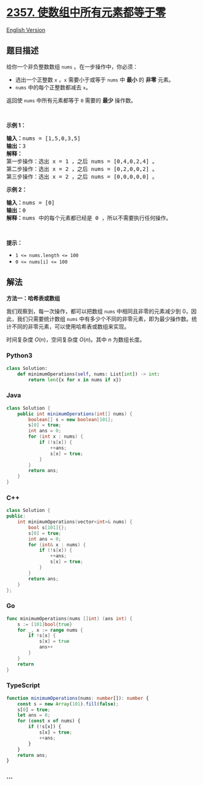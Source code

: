 # [2357. 使数组中所有元素都等于零](https://leetcode.cn/problems/make-array-zero-by-subtracting-equal-amounts)

[English Version](/solution/2300-2399/2357.Make%20Array%20Zero%20by%20Subtracting%20Equal%20Amounts/README_EN.md)

## 题目描述

<!-- 这里写题目描述 -->

<p>给你一个非负整数数组 <code>nums</code> 。在一步操作中，你必须：</p>

<ul>
	<li>选出一个正整数 <code>x</code> ，<code>x</code> 需要小于或等于 <code>nums</code> 中 <strong>最小</strong> 的 <strong>非零</strong> 元素。</li>
	<li><code>nums</code> 中的每个正整数都减去 <code>x</code>。</li>
</ul>

<p>返回使 <code>nums</code> 中所有元素都等于<em> </em><code>0</code> 需要的 <strong>最少</strong> 操作数。</p>

<p>&nbsp;</p>

<p><strong>示例 1：</strong></p>

<pre>
<strong>输入：</strong>nums = [1,5,0,3,5]
<strong>输出：</strong>3
<strong>解释：</strong>
第一步操作：选出 x = 1 ，之后 nums = [0,4,0,2,4] 。
第二步操作：选出 x = 2 ，之后 nums = [0,2,0,0,2] 。
第三步操作：选出 x = 2 ，之后 nums = [0,0,0,0,0] 。</pre>

<p><strong>示例 2：</strong></p>

<pre>
<strong>输入：</strong>nums = [0]
<strong>输出：</strong>0
<strong>解释：</strong>nums 中的每个元素都已经是 0 ，所以不需要执行任何操作。
</pre>

<p>&nbsp;</p>

<p><strong>提示：</strong></p>

<ul>
	<li><code>1 &lt;= nums.length &lt;= 100</code></li>
	<li><code>0 &lt;= nums[i] &lt;= 100</code></li>
</ul>

## 解法

<!-- 这里可写通用的实现逻辑 -->

**方法一：哈希表或数组**

我们观察到，每一次操作，都可以把数组 `nums` 中相同且非零的元素减少到 $0$，因此，我们只需要统计数组 `nums` 中有多少个不同的非零元素，即为最少操作数。统计不同的非零元素，可以使用哈希表或数组来实现。

时间复杂度 $O(n)$，空间复杂度 $O(n)$。其中 $n$ 为数组长度。

<!-- tabs:start -->

### **Python3**

<!-- 这里可写当前语言的特殊实现逻辑 -->

```python
class Solution:
    def minimumOperations(self, nums: List[int]) -> int:
        return len({x for x in nums if x})
```

### **Java**

<!-- 这里可写当前语言的特殊实现逻辑 -->

```java
class Solution {
    public int minimumOperations(int[] nums) {
        boolean[] s = new boolean[101];
        s[0] = true;
        int ans = 0;
        for (int x : nums) {
            if (!s[x]) {
                ++ans;
                s[x] = true;
            }
        }
        return ans;
    }
}
```

### **C++**

```cpp
class Solution {
public:
    int minimumOperations(vector<int>& nums) {
        bool s[101]{};
        s[0] = true;
        int ans = 0;
        for (int& x : nums) {
            if (!s[x]) {
                ++ans;
                s[x] = true;
            }
        }
        return ans;
    }
};
```

### **Go**

```go
func minimumOperations(nums []int) (ans int) {
	s := [101]bool{true}
	for _, x := range nums {
		if !s[x] {
			s[x] = true
			ans++
		}
	}
	return
}
```

### **TypeScript**

```ts
function minimumOperations(nums: number[]): number {
    const s = new Array(101).fill(false);
    s[0] = true;
    let ans = 0;
    for (const x of nums) {
        if (!s[x]) {
            s[x] = true;
            ++ans;
        }
    }
    return ans;
}
```

### **...**

```

```

<!-- tabs:end -->
